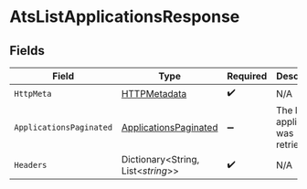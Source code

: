 # AtsListApplicationsResponse


## Fields

| Field                                                                     | Type                                                                      | Required                                                                  | Description                                                               |
| ------------------------------------------------------------------------- | ------------------------------------------------------------------------- | ------------------------------------------------------------------------- | ------------------------------------------------------------------------- |
| `HttpMeta`                                                                | [HTTPMetadata](../../Models/Components/HTTPMetadata.md)                   | :heavy_check_mark:                                                        | N/A                                                                       |
| `ApplicationsPaginated`                                                   | [ApplicationsPaginated](../../Models/Components/ApplicationsPaginated.md) | :heavy_minus_sign:                                                        | The list of applications was retrieved.                                   |
| `Headers`                                                                 | Dictionary<String, List<*string*>>                                        | :heavy_check_mark:                                                        | N/A                                                                       |